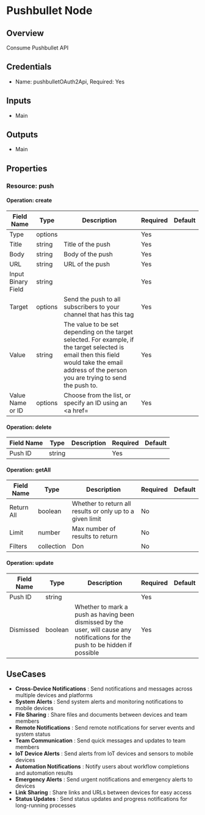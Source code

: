 # Pushbullet Node

## Overview

Consume Pushbullet API

## Credentials

- Name: pushbulletOAuth2Api, Required: Yes

## Inputs

- Main

## Outputs

- Main

## Properties

### Resource: push

#### Operation: create

| Field Name | Type | Description | Required | Default |
|---|---|---|---|---|
| Type | options |  | Yes |  |
| Title | string | Title of the push | Yes |  |
| Body | string | Body of the push | Yes |  |
| URL | string | URL of the push | Yes |  |
| Input Binary Field | string |  | Yes |  |
| Target | options | Send the push to all subscribers to your channel that has this tag | Yes |  |
| Value | string | The value to be set depending on the target selected. For example, if the target selected is email then this field would take the email address of the person you are trying to send the push to. | Yes |  |
| Value Name or ID | options | Choose from the list, or specify an ID using an <a href= | Yes |  |

#### Operation: delete

| Field Name | Type | Description | Required | Default |
|---|---|---|---|---|
| Push ID | string |  | Yes |  |

#### Operation: getAll

| Field Name | Type | Description | Required | Default |
|---|---|---|---|---|
| Return All | boolean | Whether to return all results or only up to a given limit | No |  |
| Limit | number | Max number of results to return | No |  |
| Filters | collection | Don | No |  |

#### Operation: update

| Field Name | Type | Description | Required | Default |
|---|---|---|---|---|
| Push ID | string |  | Yes |  |
| Dismissed | boolean | Whether to mark a push as having been dismissed by the user, will cause any notifications for the push to be hidden if possible | Yes |  |

## UseCases

- **Cross-Device Notifications** : Send notifications and messages across multiple devices and platforms
- **System Alerts** : Send system alerts and monitoring notifications to mobile devices
- **File Sharing** : Share files and documents between devices and team members
- **Remote Notifications** : Send remote notifications for server events and system status
- **Team Communication** : Send quick messages and updates to team members
- **IoT Device Alerts** : Send alerts from IoT devices and sensors to mobile devices
- **Automation Notifications** : Notify users about workflow completions and automation results
- **Emergency Alerts** : Send urgent notifications and emergency alerts to devices
- **Link Sharing** : Share links and URLs between devices for easy access
- **Status Updates** : Send status updates and progress notifications for long-running processes

